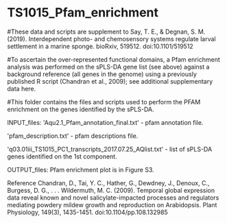 # TS1015_Pfam_enrichment

#These data and scripts are supplement to Say, T. E., & Degnan, S. M. (2019). Interdependent photo- and chemosensory systems regulate larval settlement in a marine sponge. bioRxiv, 519512. doi:10.1101/519512

#To ascertain the over-represented functional domains, a Pfam enrichment analysis was performed on the sPLS-DA gene list (see above) against a background reference (all genes in the genome) using a previously published R script (Chandran et al., 2009); see additional supplementary data here. 

#This folder contains the files and scripts used to perform the PFAM enrichment on the genes identified by the sPLS-DA.

INPUT_files:
'Aqu2.1_Pfam_annotation_final.txt' - pfam annotation file.

'pfam_description.txt' - pfam descriptions file.

'q03.01iii_TS1015_PC1_transcripts_2017.07.25_AQlist.txt' - list of sPLS-DA genes identified on the 1st component. 

OUTPUT_files:
Pfam enrichment plot is in Figure S3.

Reference
Chandran, D., Tai, Y. C., Hather, G., Dewdney, J., Denoux, C., Burgess, D. G., . . . Wildermuth, M. C. (2009). Temporal global expression data reveal known and novel salicylate-impacted processes and regulators mediating powdery mildew growth and reproduction on Arabidopsis. Plant Physiology, 149(3), 1435-1451. doi:10.1104/pp.108.132985
